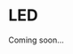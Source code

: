 # LED

Coming soon...

<!-- ![Circuito LED](img/demo-led.png)

!>**Importante!** Lembre-se de colocar um resistor de 330Ω conforme indicado no diagrama, caso contrário o LED pode e irá queimar (pessoalmente já queimei um, não foi bonito).

O seguinte código faz com que o LED fique aceso por meio segundo e apagado por meio segundo, e esse loop é repetido indefinidamente. LEDs são simples assim, não tem segredo.

```arduino
void setup()
{
  pinMode(16, OUTPUT); //D0
}

void loop()
{
  digitalWrite(16, HIGH);
  delay(500);
  digitalWrite(16, LOW);
  delay(500);
}
``` -->